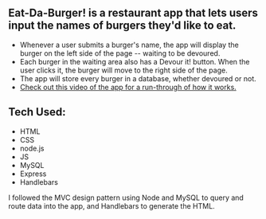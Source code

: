 ## Eat-Da-Burger! is a restaurant app that lets users input the names of burgers they'd like to eat.
* Whenever a user submits a burger's name, the app will display the burger on the left side of the page -- waiting to be devoured.
* Each burger in the waiting area also has a Devour it! button. When the user clicks it, the burger will move to the right side of the page.
* The app will store every burger in a database, whether devoured or not.
* [Check out this video of the app for a run-through of how it works.](https://www.youtube.com/watch?v=msvdn95x9OM&feature=youtu.be)

## Tech Used: 
* HTML
* CSS
* node.js
* JS
* MySQL
* Express
* Handlebars

I followed the MVC design pattern using Node and MySQL to query and route data into the app, and Handlebars to generate the HTML.


